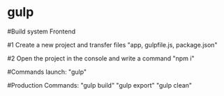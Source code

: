 # gulp
#Build system Frontend

#1 Create a new project and transfer files 
"app, gulpfile.js, package.json"

#2 Open the project in the console and write a command 
"npm i"

#Commands launch:
"gulp"
        
#Production Commands:
"gulp build"
"gulp export"
"gulp clean"
